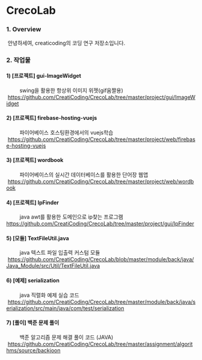 # CrecoLab

### 1. Overview

  안녕하세여, creaticoding의 코딩 연구 저장소입니다.
  
### 2. 작업물

#### 1) [프로젝트] gui-ImageWidget
          swing을 활용한 항상위 이미지 위젯(gif움짤용)
          https://github.com/CreatiCoding/CrecoLab/tree/master/project/gui/ImageWidget
          
#### 2) [프로젝트] firebase-hosting-vuejs
          파이어베이스 호스팅환경에서의 vuejs학습
          https://github.com/CreatiCoding/CrecoLab/tree/master/project/web/firebase-hosting-vuejs
          
#### 3) [프로젝트] wordbook
          파이어베이스의 실시간 데이터베이스를 활용한 단어장 웹앱
          https://github.com/CreatiCoding/CrecoLab/tree/master/project/web/wordbook
          
#### 4) [프로젝트] IpFinder
          java awt를 활용한 도메인으로 ip찾는 프로그램
          https://github.com/CreatiCoding/CrecoLab/tree/master/project/gui/IpFinder

#### 5) [모듈] TextFileUtil.java
          java 텍스트 파일 입출력 커스텀 모듈
          https://github.com/CreatiCoding/CrecoLab/blob/master/module/back/java/Java_Module/src/Util/TextFileUtil.java
          
#### 6) [예제] serialization
          java 직렬화 예제 실습 코드
          https://github.com/CreatiCoding/CrecoLab/tree/master/module/back/java/serialization/src/main/java/com/test/serialization
          
#### 7) [풀이] 백준 문제 풀이
          백준 알고리즘 문제 해결 풀이 코드 (JAVA)
          https://github.com/CreatiCoding/CrecoLab/tree/master/assignment/algorithms/source/backjoon

